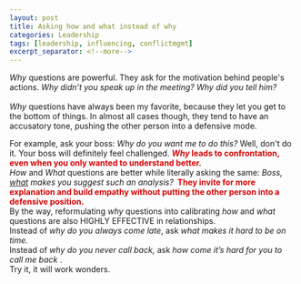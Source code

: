 ```yaml
---
layout: post
title: Asking how and what instead of why
categories: Leadership
tags: [leadership, influencing, conflictmgmt]
excerpt_separator: <!--more-->
---
```


<em>Why</em> questions are powerful.&nbsp;They ask for the motivation behind people's actions. <em>Why didn’t you speak up in the meeting? Why did you tell him?</em>&nbsp;<br>
<br>
<em>Why</em> questions have always been my favorite, because they&nbsp;let&nbsp;you get to the bottom of things.&nbsp;In almost all cases though, they&nbsp;tend to have an accusatory tone,&nbsp;pushing the other person into a defensive mode.<br>
<!--more-->
For example, ask your boss: <em>Why do you want me to do this?&nbsp;</em>Well, don't do it. Your boss will definitely feel challenged. <span style="color:#d40202; font-weight: bold"><em>Why</em>&nbsp;leads to confrontation, even when you only wanted to understand better.</span><br>
<em>How</em> and <em>What</em> questions are better while literally asking&nbsp;the same:&nbsp;<em>Boss, <u>what</u> makes you suggest such an analysis?</em>&nbsp;<span style="color:#d40202; font-weight: bold"> They invite&nbsp;for more explanation and build empathy&nbsp;without putting the other person into a defensive&nbsp;position.&nbsp;</span><br>
By the way, reformulating <em>why</em> questions into calibrating <em>how&nbsp;</em>and <em>what</em> questions are also HIGHLY EFFECTIVE&nbsp;in relationships.<br>
Instead of <em>why do you always come late</em>, ask <em>what makes it hard to be on time.</em>&nbsp;<br>
Instead of <em>why do you never call back,</em>&nbsp;ask <em>how come it’s hard for you to call me back</em>&nbsp;.<br>
Try it, it will work wonders.&nbsp;<br>
